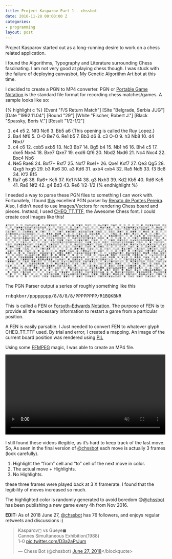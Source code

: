 ```yaml
---
title: Project Kasparov Part 1 - chssbot
date: 2016-11-28 00:00:00 Z
categories:
- programming
layout: post
---
```


<a class="twitter-timeline" data-tweet-limit="1" data-width="500" href="https://twitter.com/chssbot?ref_src=twsrc%5Etfw"></a> <script async="" src="https://platform.twitter.com/widgets.js" charset="utf-8"></script>

Project Kasparov started out as a long-running desire to work on a chess related application.

I found the Algorithms, Typography and Literature surrounding Chess fascinating. I am not very good at playing chess though. I was stuck with the failure of deploying canvasbot, My Genetic Algorithm Art bot at this time.

I decided to create a PGN to MP4 converter. PGN or [Portable Game Notation](https://en.wikipedia.org/wiki/Portable_Game_Notation) is the standard file format for recording chess matches/games. A sample looks like so:

{% highlight c %}
[Event "F/S Return Match"]
[Site "Belgrade, Serbia JUG"]
[Date "1992.11.04"]
[Round "29"]
[White "Fischer, Robert J."]
[Black "Spassky, Boris V."]
[Result "1/2-1/2"]

1. e4 e5 2. Nf3 Nc6 3. Bb5 a6 {This opening is called the Ruy Lopez.}
4. Ba4 Nf6 5. O-O Be7 6. Re1 b5 7. Bb3 d6 8. c3 O-O 9. h3 Nb8 10. d4 Nbd7
11. c4 c6 12. cxb5 axb5 13. Nc3 Bb7 14. Bg5 b4 15. Nb1 h6 16. Bh4 c5 17. dxe5
Nxe4 18. Bxe7 Qxe7 19. exd6 Qf6 20. Nbd2 Nxd6 21. Nc4 Nxc4 22. Bxc4 Nb6
23. Ne5 Rae8 24. Bxf7+ Rxf7 25. Nxf7 Rxe1+ 26. Qxe1 Kxf7 27. Qe3 Qg5 28. Qxg5
hxg5 29. b3 Ke6 30. a3 Kd6 31. axb4 cxb4 32. Ra5 Nd5 33. f3 Bc8 34. Kf2 Bf5
35. Ra7 g6 36. Ra6+ Kc5 37. Ke1 Nf4 38. g3 Nxh3 39. Kd2 Kb5 40. Rd6 Kc5 41. Ra6
Nf2 42. g4 Bd3 43. Re6 1/2-1/2
{% endhighlight %}

I needed a way to parse these PGN files to something I can work with. Fortunately, I found [this](https://github.com/renatopp/pgnparser) excellent PGN parser by [Renato de Pontes Pereira](https://github.com/renatopp). Also, I didn’t need to use Images/Vectors for rendering Chess board and pieces. Instead, I used [CHEQ_TT.TTF](https://fonts2u.com/cheq.font), the Awesome Chess font. I could create cool Images like this!

![-](/assets/images/chess.jpg)

The PGN Parser output a series of roughly something like this

<tt>rnbqkbnr/pppppppp/8/8/8/8/PPPPPPPP/R1BQKBNR</tt>

This is called a FEN or [Forsyth–Edwards Notation](https://en.wikipedia.org/wiki/Forsyth%E2%80%93Edwards_Notation). The purpose of FEN is to provide all the necessary information to restart a game from a particular position.

A FEN is easily parsable. I Just needed to convert FEN to whatever glyph CHEQ_TT.TTF used. By trial and error, I created a mapping. An image of the current board position was rendered using [PIL](https://pillow.readthedocs.io/en/5.1.x/)

Using some [FFMPEG](https://en.wikipedia.org/wiki/FFmpeg) magic, I was able to create an MP4 file.

<video controls="" muted="" width="500" src="https://video.twimg.com/ext_tw_video/801408417852067840/pu/vid/364x360/-6qnZvik3BBaP49v.mp4">
</video>

I still found these videos illegible, as it’s hard to keep track of the last move. So, As seen in the final version of [@chssbot](https://twitter.com/chssbot) each move is actually 3 frames (look carefully).

1. Highlight the “from” cell and “to” cell of the next move in color.
2. The actual move + Highlights.
3. No Highlights.

these three frames were played back at 3 X framerate. I found that the legibility of moves increased so much.

The highlighted color is randomly generated to avoid boredom 😊[@chssbot](https://twitter.com/chssbot) has been publishing a new game every 4h from Nov 2016.

**EDIT:** As of 2018 June 27, [@chssbot](https://twitter.com/chssbot) has 76 followers, and enjoys regular retweets and discussions :)

<blockquote class="twitter-tweet" data-lang="en">
  <p lang="en" dir="ltr">Kasparov◻ vs Gueye◼<br />Cannes Simultaneous Exhibition(1988)<br />1-0 <a href="https://t.co/D3a2aPrJum">pic.twitter.com/D3a2aPrJum</a></p>
  <p>— Chess Bot (@chssbot) <a href="https://twitter.com/chssbot/status/1011909791843840011?ref_src=twsrc%5Etfw">June 27, 2018</a>&lt;/blockquote&gt;
<script async="" src="https://platform.twitter.com/widgets.js" charset="utf-8"></script></p>
</blockquote>